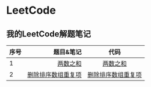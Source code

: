 # LeetCode
## 我的LeetCode解题笔记
| 序号        | 题目&笔记   |  代码  |
| --------   | -----:  | :----:  |
| 1     | [两数之和](./notes/1.两数之和.md) |   [两数之和](./Code/#1.cpp)     |
| 2     | [删除排序数组重复项](./notes/26.删除排序数组重复项.md) |   [删除排序数组重复项](./Code/#26.cpp)     |
